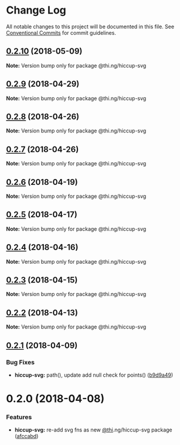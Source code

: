 # Change Log

All notable changes to this project will be documented in this file.
See [Conventional Commits](https://conventionalcommits.org) for commit guidelines.

<a name="0.2.10"></a>
## [0.2.10](https://github.com/thi-ng/umbrella/compare/@thi.ng/hiccup-svg@0.2.9...@thi.ng/hiccup-svg@0.2.10) (2018-05-09)




**Note:** Version bump only for package @thi.ng/hiccup-svg

<a name="0.2.9"></a>
## [0.2.9](https://github.com/thi-ng/umbrella/compare/@thi.ng/hiccup-svg@0.2.8...@thi.ng/hiccup-svg@0.2.9) (2018-04-29)




**Note:** Version bump only for package @thi.ng/hiccup-svg

<a name="0.2.8"></a>
## [0.2.8](https://github.com/thi-ng/umbrella/compare/@thi.ng/hiccup-svg@0.2.7...@thi.ng/hiccup-svg@0.2.8) (2018-04-26)




**Note:** Version bump only for package @thi.ng/hiccup-svg

<a name="0.2.7"></a>
## [0.2.7](https://github.com/thi-ng/umbrella/compare/@thi.ng/hiccup-svg@0.2.6...@thi.ng/hiccup-svg@0.2.7) (2018-04-26)




**Note:** Version bump only for package @thi.ng/hiccup-svg

<a name="0.2.6"></a>
## [0.2.6](https://github.com/thi-ng/umbrella/compare/@thi.ng/hiccup-svg@0.2.5...@thi.ng/hiccup-svg@0.2.6) (2018-04-19)




**Note:** Version bump only for package @thi.ng/hiccup-svg

<a name="0.2.5"></a>
## [0.2.5](https://github.com/thi-ng/umbrella/compare/@thi.ng/hiccup-svg@0.2.4...@thi.ng/hiccup-svg@0.2.5) (2018-04-17)




**Note:** Version bump only for package @thi.ng/hiccup-svg

<a name="0.2.4"></a>
## [0.2.4](https://github.com/thi-ng/umbrella/compare/@thi.ng/hiccup-svg@0.2.3...@thi.ng/hiccup-svg@0.2.4) (2018-04-16)




**Note:** Version bump only for package @thi.ng/hiccup-svg

<a name="0.2.3"></a>
## [0.2.3](https://github.com/thi-ng/umbrella/compare/@thi.ng/hiccup-svg@0.2.2...@thi.ng/hiccup-svg@0.2.3) (2018-04-15)




**Note:** Version bump only for package @thi.ng/hiccup-svg

<a name="0.2.2"></a>
## [0.2.2](https://github.com/thi-ng/umbrella/compare/@thi.ng/hiccup-svg@0.2.1...@thi.ng/hiccup-svg@0.2.2) (2018-04-13)




**Note:** Version bump only for package @thi.ng/hiccup-svg

<a name="0.2.1"></a>
## [0.2.1](https://github.com/thi-ng/umbrella/compare/@thi.ng/hiccup-svg@0.2.0...@thi.ng/hiccup-svg@0.2.1) (2018-04-09)


### Bug Fixes

* **hiccup-svg:** path(), update add null check for points() ([b9d9a49](https://github.com/thi-ng/umbrella/commit/b9d9a49))




<a name="0.2.0"></a>
# 0.2.0 (2018-04-08)


### Features

* **hiccup-svg:** re-add svg fns as new [@thi](https://github.com/thi).ng/hiccup-svg package ([afccabd](https://github.com/thi-ng/umbrella/commit/afccabd))
